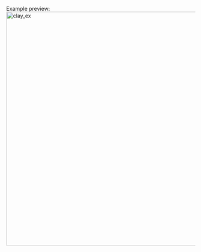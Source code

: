 Example preview:
<img width="1330" height="625" alt="clay_ex" src="https://github.com/user-attachments/assets/83020e31-a2fa-4293-bf3d-303b7b2bc640" />
